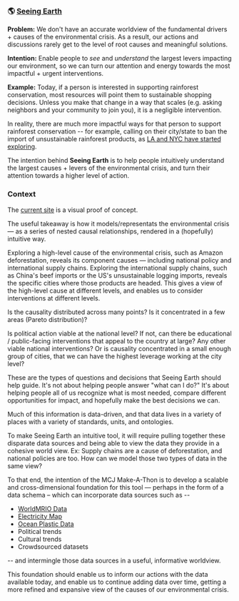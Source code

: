 ### :earth_americas: [Seeing Earth](https://seeing.earth)

**Problem:** We don't have an accurate worldview of the fundamental drivers + causes of the environmental crisis.  As a result, our actions and discussions rarely get to the level of root causes and meaningful solutions.

**Intention:** Enable people to *see* and *understand* the largest levers impacting our environment, so we can turn our attention and energy towards the most impactful + urgent interventions.

**Example:** Today, if a person is interested in supporting rainforest conservation, most resources will point them to sustainable shopping decisions.  Unless you make that change in a way that scales (e.g. asking neighbors and your community to join you), it is a negligible intervention.

In reality, there are much more impactful ways for that person to support rainforest conservation -- for example, calling on their city/state to ban the import of unsustainable rainforest products, as [LA and NYC have started exploring](https://www.cbsnews.com/news/amazon-rainforest-wildfires-nyc-and-la-officials-urge-boycott-of-meat-companies-linked-to-amazon-fires/).

The intention behind **Seeing Earth** is to help people intuitively understand the largest causes + levers of the environmental crisis, and turn their attention towards a higher level of action.

### Context

The [current site](https://seeing.earth) is a visual proof of concept.

The useful takeaway is how it models/representats the environmental crisis — as a series of nested causal relationships, rendered in a (hopefully) intuitive way.

Exploring a high-level cause of the environmental crisis, such as Amazon deforestation, reveals its component causes — including national policy and international supply chains.  Exploring the international supply chains, such as China's beef imports or the US's unsustainable logging imports, reveals the specific cities where those products are headed.  This gives a view of the high-level cause at different levels, and enables us to consider interventions at different levels.

Is the causality distributed across many points?  Is it concentrated in a few areas (Pareto distribution)?

Is political action viable at the national level?  If not, can there be educational / public-facing interventions that appeal to the country at large?  Any other viable national interventions?  Or is causality concentrated in a small enough group of cities, that we can have the highest leverage working at the city level?

These are the types of questions and decisions that Seeing Earth should help guide.  It's not about helping people answer "what can I do?"  It's about helping people all of us recognize what is most needed, compare different opportunities for impact, and hopefully make the best decisions we can.

Much of this information is data-driven, and that data lives in a variety of places with a variety of standards, units, and ontologies.

To make Seeing Earth an intuitive tool, it will require pulling together these disparate data sources and being able to view the data they provide in a cohesive world view.  Ex: Supply chains are a cause of deforestation, and national policies are too.  How can we model those two types of data in the same view?

To that end, the intention of the MCJ Make-A-Thon is to develop a scalable and cross-dimensional foundation for this tool — perhaps in the form of a data schema – which can incorporate data sources such as -- 

- [WorldMRIO Data](https://https://worldmrio.com/)
- [Electricity Map](https://www.electricitymap.org/ranking)
- [Ocean Plastic Data](https://theoceancleanup.com/sources/)
- Political trends
- Cultural trends
- Crowdsourced datasets

-- and intermingle those data sources in a useful, informative worldview.

This foundation should enable us to inform our actions with the data available today, and enable us to continue adding data over time, getting a more refined and expansive view of the causes of our environmental crisis.
